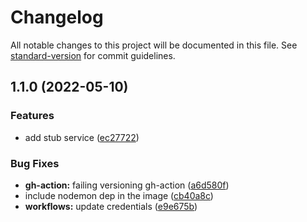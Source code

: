 # Changelog

All notable changes to this project will be documented in this file. See [standard-version](https://github.com/conventional-changelog/standard-version) for commit guidelines.

## 1.1.0 (2022-05-10)


### Features

* add stub service ([ec27722](https://github.com/hitmands/grpc-stub/commit/ec277225148d954abc7488ef1bf8dd94815c4f0f))


### Bug Fixes

* **gh-action:** failing versioning gh-action ([a6d580f](https://github.com/hitmands/grpc-stub/commit/a6d580f34147dc37b8ab4ef7e3bec2c27282cb8d))
* include nodemon dep in the image ([cb40a8c](https://github.com/hitmands/grpc-stub/commit/cb40a8cc8e49acc9901e20d9750550cddea00a4e))
* **workflows:** update credentials ([e9e675b](https://github.com/hitmands/grpc-stub/commit/e9e675b465e105ce1738e68913a1729fe3e8e1ca))
